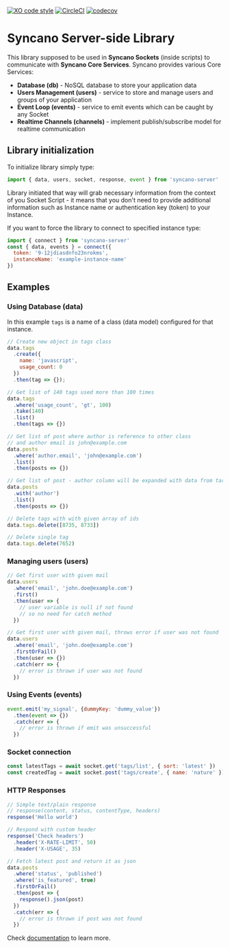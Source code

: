 [![XO code style](https://img.shields.io/badge/code_style-XO-5ed9c7.svg)](https://github.com/sindresorhus/xo)   [![CircleCI](https://circleci.com/gh/Syncano/syncano-server-js/tree/devel.svg?style=shield&circle-token=0340c11444db6f3dc227cf310f4d8ff1bd90dee8)](https://circleci.com/gh/Syncano/syncano-server-js/tree/devel)
[![codecov](https://codecov.io/gh/Syncano/syncano-server-js/branch/devel/graph/badge.svg)](https://codecov.io/gh/Syncano/syncano-server-js)

# Syncano Server-side Library

This library supposed to be used in **Syncano Sockets** (inside scripts)
to communicate with **Syncano Core Services**. Syncano provides various Core Services:
- **Database (db)** - NoSQL database to store your application data
- **Users Management (users)** - service to store and manage users and groups of your application
- **Event Loop (events)** - service to emit events which can be caught by any Socket
- **Realtime Channels (channels)** - implement publish/subscribe model for realtime communication

## Library initialization

To initialize library simply type:
```js
import { data, users, socket, response, event } from 'syncano-server'
```

Library initiated that way will grab necessary information from the context of you Socket Script - it means that you don't need to provide additional information such as Instance name or authentication key (token) to your Instance.

If you want to force the library to connect to specified instance type:
```js
import { connect } from 'syncano-server'
const { data, events } = connect({
  token: '9-12jdiasdnfo23nrokms',
  instanceName: 'example-instance-name'
})
```

## Examples

### Using Database (data)

In this example `tags` is a name of a class (data model) configured for that instance.

```js
// Create new object in tags class
data.tags
  .create({
    name: 'javascript',
    usage_count: 0
  })
  .then(tag => {});

// Get list of 140 tags used more than 100 times
data.tags
  .where('usage_count', 'gt', 100)
  .take(140)
  .list()
  .then(tags => {})

// Get list of post where author is reference to other class 
// and author email is john@example.com
data.posts
  .where('author.email', 'john@example.com')
  .list()
  .then(posts => {})

// Get list of post - author column will be expanded with data from target class
data.posts
  .with('author')
  .list()
  .then(posts => {})

// Delete tags with with given array of ids
data.tags.delete([8735, 8733])

// Delete single tag
data.tags.delete(7652)
```

### Managing users (users)

```js
// Get first user with given mail
data.users
  .where('email', 'john.doe@example.com')
  .first()
  .then(user => {
    // user variable is null if not found
    // so no need for catch method
  })

// Get first user with given mail, throws error if user was not found
data.users
  .where('email', 'john.doe@example.com')
  .firstOrFail()
  .then(user => {})
  .catch(err => {
    // error is thrown if user was not found
  })
```

### Using Events (events)

```js
event.emit('my_signal', {dummyKey: 'dummy_value'})
  .then(event => {})
  .catch(err => {
    // error is thrown if emit was unsuccessful
  })
```

### Socket connection 

```js
const latestTags = await socket.get('tags/list', { sort: 'latest' })
const createdTag = await socket.post('tags/create', { name: 'nature' })
```

### HTTP Responses

```js
// Simple text/plain response
// response(content, status, contentType, headers)
response('Hello world')

// Respond with custom header
response('Check headers')
  .header('X-RATE-LIMIT', 50)
  .header('X-USAGE', 35)

// Fetch latest post and return it as json
data.posts
  .where('status', 'published')
  .where('is_featured', true)
  .firstOrFail()
  .then(post => {
    response().json(post)
  })
  .catch(err => {
    // error is thrown if post was not found
  })
```

Check [documentation](http://syncano.github.io/syncano-server-js/) to learn more.
